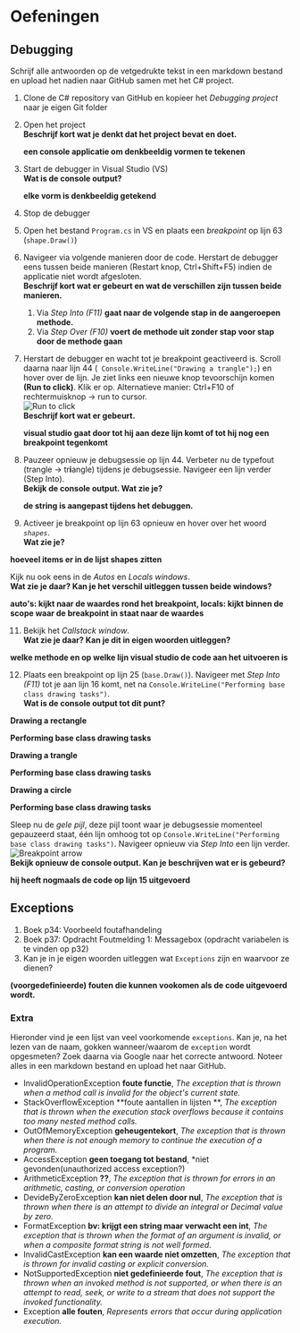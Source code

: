 # Oefeningen

## Debugging

Schrijf alle antwoorden op de vetgedrukte tekst in een markdown bestand en upload het nadien naar GitHub samen met het C# project.

1. Clone de C# repository van GitHub en kopieer het *Debugging project*  naar je eigen Git folder
2. Open het project  
   **Beschrijf kort wat je denkt dat het project bevat en doet.**
   
   **een console applicatie om denkbeeldig vormen te tekenen**
   
3. Start de debugger in Visual Studio (VS)  
   **Wat is de console output?**
   
   **elke vorm is denkbeeldig getekend**
   
4. Stop de debugger
5. Open het bestand `Program.cs` in VS en plaats een *breakpoint* op lijn 63 (`shape.Draw()`)
6. Navigeer via volgende manieren door de code. Herstart de debugger eens tussen beide manieren (Restart knop, Ctrl+Shift+F5) indien de applicatie niet wordt afgesloten.  
   **Beschrijf kort wat er gebeurt en wat de verschillen zijn tussen beide manieren.**
    1. Via *Step Into (F11)* **gaat naar de volgende stap in de aangeroepen methode.**
    2. Via *Step Over (F10)*  **voert de methode uit zonder stap voor stap door de methode gaan**
7. Herstart de debugger en wacht tot je breakpoint geactiveerd is. Scroll daarna naar lijn 44 (` Console.WriteLine("Drawing a trangle");`) en hover over de lijn. Je ziet links een nieuwe knop tevoorschijn komen **(Run to click)**. Klik er op.    Alternatieve manier: Ctrl+F10 of rechtermuisknop -> run to cursor.  
![Run to click](../_other/images/runtoclick.png)  
   **Beschrijf kort wat er gebeurt.**
   
   **visual studio gaat door tot hij aan deze lijn komt of tot hij nog een breakpoint tegenkomt**
   
8. Pauzeer opnieuw je debugsessie op lijn 44. Verbeter nu de typefout (trangle -> tr**i**angle) tijdens je debugsessie. Navigeer een lijn verder (Step Into).  
   **Bekijk de console output. Wat zie je?**
   
   **de string is aangepast tijdens het debuggen.**
   
9.  Activeer je breakpoint op lijn 63 opnieuw en hover over het woord *`shapes`*.  
   **Wat zie je?**  
   
   **hoeveel items er in de lijst shapes zitten**
   
   Kijk nu ook eens in de *Autos* en *Locals windows*.  
   **Wat zie je daar? Kan je het verschil uitleggen tussen beide windows?**
   
   **auto's: kijkt naar de waardes rond het breakpoint, locals: kijkt binnen de scope waar de breakpoint in staat naar de waardes**
   
11. Bekijk het *Callstack window*.  
   **Wat zie je daar? Kan je dit in eigen woorden uitleggen?**
   
   **welke methode en op welke lijn visual studio de code aan het uitvoeren is**
   
12.  Plaats een breakpoint op lijn 25 (`base.Draw()`). Navigeer met *Step Into (F11)* tot je aan lijn 16 komt, net na `Console.WriteLine("Performing base class drawing tasks")`.  
   **Wat is de console output tot dit punt?**
   
   **Drawing a rectangle**
   
   **Performing base class drawing tasks**
   
   **Drawing a trangle**
   
   **Performing base class drawing tasks**
   
   **Drawing a circle**
   
   **Performing base class drawing tasks**
   
   
Sleep nu de *gele pijl*, deze pijl toont waar je debugsessie momenteel gepauzeerd staat, één lijn omhoog tot op `Console.WriteLine("Performing base class drawing tasks")`. Navigeer opnieuw via *Step Into* een lijn verder.  
![Breakpoint arrow](../_other/images/breakpointarrow.png)  
**Bekijk opnieuw de console output. Kan je beschrijven wat er is gebeurd?**

**hij heeft nogmaals de code op lijn 15 uitgevoerd**
## Exceptions

1. Boek p34: Voorbeeld foutafhandeling
2. Boek p37: Opdracht Foutmelding 1: Messagebox (opdracht variabelen is te vinden op p32)
3. Kan je in je eigen woorden uitleggen wat `Exceptions` zijn en waarvoor ze dienen? 

**(voorgedefinieerde) fouten die kunnen vookomen als de code uitgevoerd wordt.**

### Extra

Hieronder vind je een lijst van veel voorkomende `exceptions`. Kan je, na het lezen van de naam, gokken wanneer/waarom de `exception` wordt opgesmeten? 
Zoek daarna via Google naar het correcte antwoord. Noteer alles in een markdown bestand en upload het naar GitHub.
   * InvalidOperationException **foute functie**, *The exception that is thrown when a method call is invalid for the object's current state.* 
   * StackOverflowException **foute aantallen in lijsten **, *The exception that is thrown when the execution stack overflows because it contains too many nested method calls.* 
   * OutOfMemoryException **geheugentekort**, *The exception that is thrown when there is not enough memory to continue the execution of a program.*
   * AccessException **geen toegang tot bestand**, *niet gevonden(unauthorized access exception?)
   * ArithmeticException **??**, *The exception that is thrown for errors in an arithmetic, casting, or conversion operation*
   * DevideByZeroException **kan niet delen door nul**, *The exception that is thrown when there is an attempt to divide an integral or Decimal value by zero.*
   * FormatException **bv: krijgt een string maar verwacht een int**, *The exception that is thrown when the format of an argument is invalid, or when a composite format string is not well formed.*
   * InvalidCastException **kan een waarde niet omzetten**, *The exception that is thrown for invalid casting or explicit conversion.*
   * NotSupportedException **niet gedefinieerde fout**, *The exception that is thrown when an invoked method is not supported, or when there is an attempt to read, seek, or write to a stream that does not support the invoked functionality.*
   * Exception **alle fouten**, *Represents errors that occur during application execution.*
